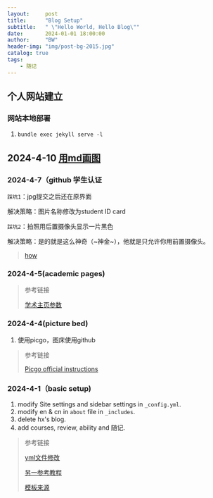 ```yaml
---
layout:     post
title:      "Blog Setup"
subtitle:   " \"Hello World, Hello Blog\""
date:       2024-01-01 18:00:00
author:     "BW"
header-img: "img/post-bg-2015.jpg"
catalog: true
tags:
    - 随记
---
```




## 个人网站建立

### 网站本地部署

1. `bundle exec jekyll serve -l`



## 2024-4-10 [用md画图](https://typorachina.com/guide/quick-start/draw-diagrams-with-markdown.html)



### 2024-4-7（github 学生认证

`踩坑1`：jpg提交之后还在原界面

解决策略：图片名称修改为student ID card 

`踩坑2`：拍照用后置摄像头显示一片黑色

解决策略：是的就是这么神奇（~神金~），他就是只允许你用前置摄像头。

> [how](https://www.ghostchu.com/394/github-education/)



### 2024-4-5(academic pages)

> 参考链接
> 
> [学术主页参数](https://www.zhihu.com/question/29229065/answer/2359311524)

### 2024-4-4(picture bed)

1. 使用picgo，图床使用github

> 参考链接
>
> [Picgo official instructions](https://picgo.github.io/PicGo-Doc/zh/guide/#picgo-is-here)

### 2024-4-1（basic setup)

1. modify Site settings and sidebar settings in `_config.yml`.
2. modify en & cn in `about` file in `_includes`.
3. delete hx's blog.
4. add courses, review, ability and 随记.

> 参考链接
>
> [yml文件修改](https://github.com/qiubaiying/qiubaiying.github.io/wiki/%E5%8D%9A%E5%AE%A2%E6%90%AD%E5%BB%BA%E8%AF%A6%E7%BB%86%E6%95%99%E7%A8%8B)
>
> [另一参考教程](https://github.com/shenshanwohu/modouxiansheng.github.io)
>
> [模板来源](https://github.com/Huxpro/huxpro.github.io)





